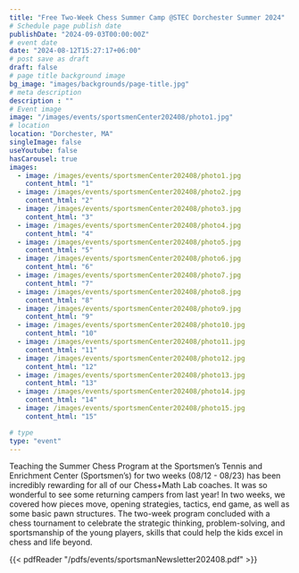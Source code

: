 ```yaml
---
title: "Free Two-Week Chess Summer Camp @STEC Dorchester Summer 2024"
# Schedule page publish date
publishDate: "2024-09-03T00:00:00Z"
# event date
date: "2024-08-12T15:27:17+06:00"
# post save as draft
draft: false
# page title background image
bg_image: "images/backgrounds/page-title.jpg"
# meta description
description : ""
# Event image
image: "/images/events/sportsmenCenter202408/photo1.jpg"
# location
location: "Dorchester, MA"
singleImage: false
useYoutube: false
hasCarousel: true
images: 
  - image: /images/events/sportsmenCenter202408/photo1.jpg
    content_html: "1"
  - image: /images/events/sportsmenCenter202408/photo2.jpg
    content_html: "2"
  - image: /images/events/sportsmenCenter202408/photo3.jpg
    content_html: "3"
  - image: /images/events/sportsmenCenter202408/photo4.jpg
    content_html: "4"
  - image: /images/events/sportsmenCenter202408/photo5.jpg
    content_html: "5"
  - image: /images/events/sportsmenCenter202408/photo6.jpg
    content_html: "6"
  - image: /images/events/sportsmenCenter202408/photo7.jpg
    content_html: "7"
  - image: /images/events/sportsmenCenter202408/photo8.jpg
    content_html: "8"
  - image: /images/events/sportsmenCenter202408/photo9.jpg
    content_html: "9"
  - image: /images/events/sportsmenCenter202408/photo10.jpg
    content_html: "10"
  - image: /images/events/sportsmenCenter202408/photo11.jpg
    content_html: "11"
  - image: /images/events/sportsmenCenter202408/photo12.jpg
    content_html: "12"
  - image: /images/events/sportsmenCenter202408/photo13.jpg
    content_html: "13"
  - image: /images/events/sportsmenCenter202408/photo14.jpg
    content_html: "14"
  - image: /images/events/sportsmenCenter202408/photo15.jpg
    content_html: "15"

# type
type: "event"
---
```


Teaching the Summer Chess Program at the Sportsmen’s Tennis and Enrichment Center (Sportsmen’s) for two weeks (08/12 - 08/23) has been incredibly rewarding for all of our Chess+Math Lab coaches. It was so wonderful to see some returning campers from last year! In two weeks, we covered how pieces move, opening strategies, tactics, end game, as well as some basic pawn structures. The two-week program concluded with a chess tournament to celebrate the strategic thinking, problem-solving, and sportsmanship of the young players, skills that could help the kids excel in chess and life beyond. 

{{< pdfReader "/pdfs/events/sportsmanNewsletter202408.pdf" >}}
